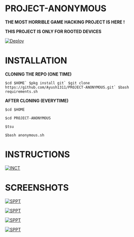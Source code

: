 # PROJECT-ANONYMOUS

**THE MOST HORRIBLE GAME HACKING PROJECT IS HERE !**

**THIS PROJECT IS ONLY FOR ROOTED DEVICES**

[![Deploy](https://telegra.ph/file/7ca5bc0f3e72ac82edb1f.jpg)](https://ayush1311.github.io/PROJECT-ANONYMOUS/)

# INSTALLATION

**CLONING THE REPO (ONE TIME)**

 ```$cd $HOME`
  $pkg install git`
  $git clone https://github.com/Ayush1311/PROJECT-ANONYMOUS.git`
  $bash requirements.sh```

**AFTER CLONING (EVERYTIME)**
  
 `$cd $HOME`

 `$cd PROJECT-ANONYMOUS`

 `$tsu`

 `$bash anonymous.sh`

# INSTRUCTIONS

[![INCT](https://telegra.ph/file/d1410d93afc95075703a9.png)]()

# SCREENSHOTS

[![SPPT](https://telegra.ph/file/c1d18c72958d5125f417d.png)]()

[![SPPT](https://telegra.ph/file/1e5f3fff17e722f6fe91c.png)]()

[![SPPT](https://telegra.ph/file/5578b046968fd9cba25f3.png)]()

[![SPPT](https://telegra.ph/file/5e532fa41a8fb9e7c792a.jpg)]()
